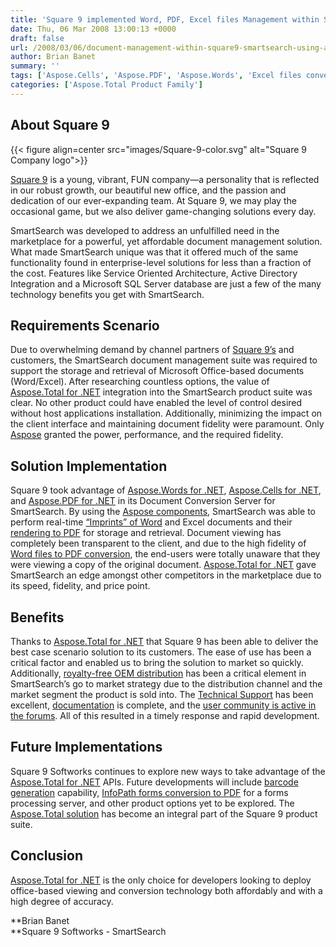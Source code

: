 ```yaml
---
title: 'Square 9 implemented Word, PDF, Excel files Management within SmartSearch solution using Aspose.Total for .NET Product suite'
date: Thu, 06 Mar 2008 13:00:13 +0000
draft: false
url: /2008/03/06/document-management-within-square9-smartsearch-using-aspose-apis/
author: Brian Banet
summary: ''
tags: ['Aspose.Cells', 'Aspose.PDF', 'Aspose.Words', 'Excel files conversion to PDF using Aspose.Cells for .NET', 'MS Word files to PDF conversion using Aspose.Words for .NET', 'Print MS Word files using Aspose.Words for .NET', 'Print PDF files using Aspose.PDF for .NET', 'Success Stories']
categories: ['Aspose.Total Product Family']
---
```


## About Square 9



{{< figure align=center src="images/Square-9-color.svg" alt="Square 9 Company logo">}}


[Square 9][1] is a young, vibrant, FUN company—a personality that is reflected in our robust growth, our beautiful new office, and the passion and dedication of our ever-expanding team. At Square 9, we may play the occasional game, but we also deliver game-changing solutions every day.

SmartSearch was developed to address an unfulfilled need in the marketplace for a powerful, yet affordable document management solution. What made SmartSearch unique was that it offered much of the same functionality found in enterprise-level solutions for less than a fraction of the cost. Features like Service Oriented Architecture, Active Directory Integration and a Microsoft SQL Server database are just a few of the many technology benefits you get with SmartSearch.

## Requirements Scenario

Due to overwhelming demand by channel partners of [Square 9’s][2] and customers, the SmartSearch document management suite was required to support the storage and retrieval of Microsoft Office-based documents (Word/Excel). After researching countless options, the value of [Aspose.Total for .NET][3] integration into the SmartSearch product suite was clear. No other product could have enabled the level of control desired without host applications installation. Additionally, minimizing the impact on the client interface and maintaining document fidelity were paramount. Only [Aspose][4] granted the power, performance, and the required fidelity.

## Solution Implementation

Square 9 took advantage of [Aspose.Words for .NET][5], [Aspose.Cells for .NET][6], and [Aspose.PDF for .NET][7] in its Document Conversion Server for SmartSearch. By using the [Aspose components][8], SmartSearch was able to perform real-time [“Imprints” of Word][9] and Excel documents and their [rendering to PDF][10] for storage and retrieval. Document viewing has completely been transparent to the client, and due to the high fidelity of [Word files to PDF conversion][11], the end-users were totally unaware that they were viewing a copy of the original document. [Aspose.Total for .NET][12] gave SmartSearch an edge amongst other competitors in the marketplace due to its speed, fidelity, and price point.

## Benefits

Thanks to [Aspose.Total for .NET][13] that Square 9 has been able to deliver the best case scenario solution to its customers. The ease of use has been a critical factor and enabled us to bring the solution to market so quickly. Additionally, [royalty-free OEM distribution][14] has been a critical element in SmartSearch’s go to market strategy due to the distribution channel and the market segment the product is sold into. The [Technical Support][15] has been excellent, [documentation][16] is complete, and the [user community is active in the forums][17]. All of this resulted in a timely response and rapid development.

## Future Implementations

Square 9 Softworks continues to explore new ways to take advantage of the [Aspose.Total for .NET][18] APIs. Future developments will include [barcode generation][19] capability, [InfoPath forms conversion to PDF][20] for a forms processing server, and other product options yet to be explored. The [Aspose.Total solution][21] has become an integral part of the Square 9 product suite.

## Conclusion

[Aspose.Total for .NET][22] is the only choice for developers looking to deploy office-based viewing and conversion technology both affordably and with a high degree of accuracy.

**Brian Banet  
**Square 9 Softworks - SmartSearch




[1]: https://www.square-9.com/
[2]: http://www.square-9.com
[3]: https://products.aspose.com/total/net
[4]: https://www.aspose.com/
[5]: https://products.aspose.com/words/net
[6]: https://products.aspose.com/cells/net
[7]: https://products.aspose.com/pdf/net
[8]: https://products.aspose.com/total/net
[9]: https://docs.aspose.com/display/wordsnet/Print+a+Document
[10]: https://docs.aspose.com/display/wordsnet/Converting+a+Word+document+to+PDF
[11]: https://docs.aspose.com/display/wordsnet/Converting+a+Word+document+to+PDF
[12]: https://products.aspose.com/total/net
[13]: https://products.aspose.com/total/net
[14]: https://purchase.aspose.com/pricing/total
[15]: https://forum.aspose.com/c/total
[16]: https://docs.aspose.com/display/totalnet/Home
[17]: https://forum.aspose.com/c/total
[18]: https://products.aspose.com/total/net
[19]: https://docs.aspose.com/
[20]: https://docs.aspose.com/display/pdfnet/Working+with+Forms
[21]: https://products.aspose.com/total/net
[22]: https://products.aspose.com/total/net




